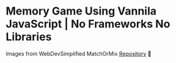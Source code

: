 # Memory Game Using Vannila JavaScript | No Frameworks No Libraries

Images from WebDevSimplified MatchOrMix [Repository](https://github.com/WebDevSimplified/Mix-Or-Match.git)  🚀

